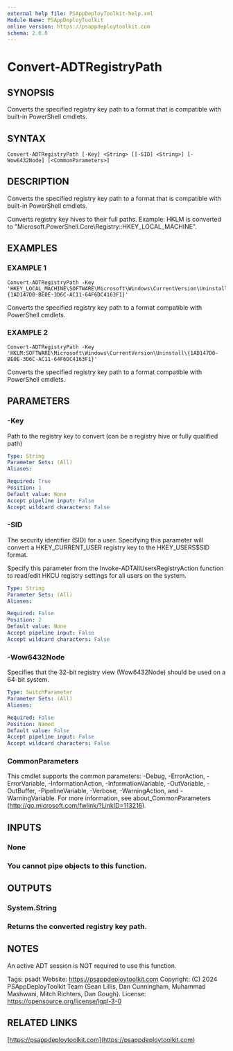 ```yaml
---
external help file: PSAppDeployToolkit-help.xml
Module Name: PSAppDeployToolkit
online version: https://psappdeploytoolkit.com
schema: 2.0.0
---
```


# Convert-ADTRegistryPath

## SYNOPSIS
Converts the specified registry key path to a format that is compatible with built-in PowerShell cmdlets.

## SYNTAX

```
Convert-ADTRegistryPath [-Key] <String> [[-SID] <String>] [-Wow6432Node] [<CommonParameters>]
```

## DESCRIPTION
Converts the specified registry key path to a format that is compatible with built-in PowerShell cmdlets.

Converts registry key hives to their full paths.
Example: HKLM is converted to "Microsoft.PowerShell.Core\Registry::HKEY_LOCAL_MACHINE".

## EXAMPLES

### EXAMPLE 1
```
Convert-ADTRegistryPath -Key 'HKEY_LOCAL_MACHINE\SOFTWARE\Microsoft\Windows\CurrentVersion\Uninstall\{1AD147D0-BE0E-3D6C-AC11-64F6DC4163F1}'
```

Converts the specified registry key path to a format compatible with PowerShell cmdlets.

### EXAMPLE 2
```
Convert-ADTRegistryPath -Key 'HKLM:SOFTWARE\Microsoft\Windows\CurrentVersion\Uninstall\{1AD147D0-BE0E-3D6C-AC11-64F6DC4163F1}'
```

Converts the specified registry key path to a format compatible with PowerShell cmdlets.

## PARAMETERS

### -Key
Path to the registry key to convert (can be a registry hive or fully qualified path)

```yaml
Type: String
Parameter Sets: (All)
Aliases:

Required: True
Position: 1
Default value: None
Accept pipeline input: False
Accept wildcard characters: False
```

### -SID
The security identifier (SID) for a user.
Specifying this parameter will convert a HKEY_CURRENT_USER registry key to the HKEY_USERS\$SID format.

Specify this parameter from the Invoke-ADTAllUsersRegistryAction function to read/edit HKCU registry settings for all users on the system.

```yaml
Type: String
Parameter Sets: (All)
Aliases:

Required: False
Position: 2
Default value: None
Accept pipeline input: False
Accept wildcard characters: False
```

### -Wow6432Node
Specifies that the 32-bit registry view (Wow6432Node) should be used on a 64-bit system.

```yaml
Type: SwitchParameter
Parameter Sets: (All)
Aliases:

Required: False
Position: Named
Default value: False
Accept pipeline input: False
Accept wildcard characters: False
```

### CommonParameters
This cmdlet supports the common parameters: -Debug, -ErrorAction, -ErrorVariable, -InformationAction, -InformationVariable, -OutVariable, -OutBuffer, -PipelineVariable, -Verbose, -WarningAction, and -WarningVariable.
For more information, see about_CommonParameters (http://go.microsoft.com/fwlink/?LinkID=113216).

## INPUTS

### None
### You cannot pipe objects to this function.
## OUTPUTS

### System.String
### Returns the converted registry key path.
## NOTES
An active ADT session is NOT required to use this function.

Tags: psadt
Website: https://psappdeploytoolkit.com
Copyright: (C) 2024 PSAppDeployToolkit Team (Sean Lillis, Dan Cunningham, Muhammad Mashwani, Mitch Richters, Dan Gough).
License: https://opensource.org/license/lgpl-3-0

## RELATED LINKS

[https://psappdeploytoolkit.com](https://psappdeploytoolkit.com)
